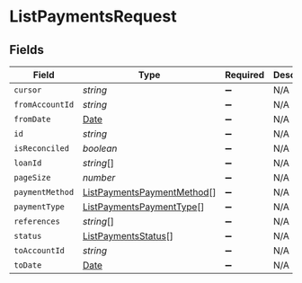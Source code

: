 # ListPaymentsRequest


## Fields

| Field                                                                                         | Type                                                                                          | Required                                                                                      | Description                                                                                   |
| --------------------------------------------------------------------------------------------- | --------------------------------------------------------------------------------------------- | --------------------------------------------------------------------------------------------- | --------------------------------------------------------------------------------------------- |
| `cursor`                                                                                      | *string*                                                                                      | :heavy_minus_sign:                                                                            | N/A                                                                                           |
| `fromAccountId`                                                                               | *string*                                                                                      | :heavy_minus_sign:                                                                            | N/A                                                                                           |
| `fromDate`                                                                                    | [Date](https://developer.mozilla.org/en-US/docs/Web/JavaScript/Reference/Global_Objects/Date) | :heavy_minus_sign:                                                                            | N/A                                                                                           |
| `id`                                                                                          | *string*                                                                                      | :heavy_minus_sign:                                                                            | N/A                                                                                           |
| `isReconciled`                                                                                | *boolean*                                                                                     | :heavy_minus_sign:                                                                            | N/A                                                                                           |
| `loanId`                                                                                      | *string*[]                                                                                    | :heavy_minus_sign:                                                                            | N/A                                                                                           |
| `pageSize`                                                                                    | *number*                                                                                      | :heavy_minus_sign:                                                                            | N/A                                                                                           |
| `paymentMethod`                                                                               | [ListPaymentsPaymentMethod](../../models/operations/listpaymentspaymentmethod.md)[]           | :heavy_minus_sign:                                                                            | N/A                                                                                           |
| `paymentType`                                                                                 | [ListPaymentsPaymentType](../../models/operations/listpaymentspaymenttype.md)[]               | :heavy_minus_sign:                                                                            | N/A                                                                                           |
| `references`                                                                                  | *string*[]                                                                                    | :heavy_minus_sign:                                                                            | N/A                                                                                           |
| `status`                                                                                      | [ListPaymentsStatus](../../models/operations/listpaymentsstatus.md)[]                         | :heavy_minus_sign:                                                                            | N/A                                                                                           |
| `toAccountId`                                                                                 | *string*                                                                                      | :heavy_minus_sign:                                                                            | N/A                                                                                           |
| `toDate`                                                                                      | [Date](https://developer.mozilla.org/en-US/docs/Web/JavaScript/Reference/Global_Objects/Date) | :heavy_minus_sign:                                                                            | N/A                                                                                           |